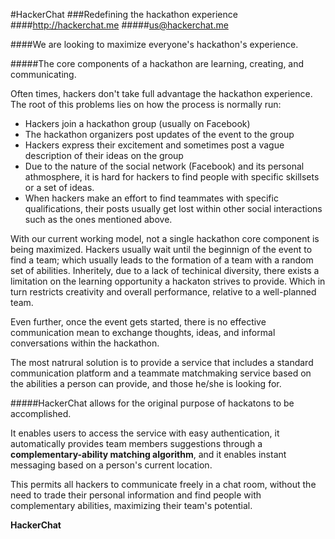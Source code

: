 #HackerChat
###Redefining the hackathon experience
####http://hackerchat.me
#####us@hackerchat.me


####We are looking to maximize everyone's hackathon's experience.


#####The core components of a hackathon are learning, creating, and communicating.



Often times, hackers don't take full advantage the hackathon experience.
The root of this problems lies on how the process is normally run:
- Hackers join a hackathon group (usually on Facebook)
- The hackathon organizers post updates of the event to the group
- Hackers express their excitement and sometimes post a vague description of their ideas on the group
- Due to the nature of the social network (Facebook) and its personal athmosphere, it is hard for hackers to find people with specific skillsets or a set of ideas.
- When hackers make an effort to find teammates with specific qualifications, their posts usually get lost within other social interactions such as the ones mentioned above.

With our current working model, not a single hackathon core component is being maximized. Hackers usually wait until the beginnign of the event to find a team; which usually leads to the formation of a team with a random set of abilities. Inheritely, due to a lack of techinical diversity, there exists a limitation on the learning opportunity a hackaton strives to provide. Which in turn restricts creativity and overall performance, relative to a well-planned team.

Even further, once the event gets started, there is no effective communication mean to exchange thoughts, ideas, and informal conversations within the hackathon.

The most natrural solution is to provide a service that includes a standard communication platform and a teammate matchmaking service based on the abilities a person can provide, and those he/she is looking for.

#####HackerChat allows for the original purpose of hackatons to be accomplished.

It enables users to access the service with easy authentication, it automatically provides team members suggestions through a **complementary-ability matching algorithm**, and it enables instant messaging based on a person's current location.

This permits all hackers to communicate freely in a chat room, without the need to trade their personal information and find people with complementary abilities, maximizing their team's potential.

**HackerChat** 
